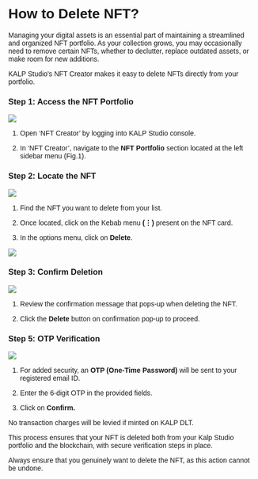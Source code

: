 <style>  body { font-family: "Source Sans 3", sans-serif!important; }</style>
<link href="https://fonts.googleapis.com/css2?family=Source+Sans+3:ital,wght@0,200..900;1,200..900&display=swap" rel="stylesheet">    
<link rel="stylesheet" href="https://fonts.googleapis.com/icon?family=Material+Icons">

# How to Delete NFT?

Managing your digital assets is an essential part of maintaining a streamlined and organized NFT portfolio. As your collection grows, you may occasionally need to remove certain NFTs, whether to declutter, replace outdated assets, or make room for new additions.

KALP Studio's NFT Creator makes it easy to delete NFTs directly from your portfolio.

### **Step 1: Access the NFT Portfolio**

![](https://doc-images-kalp-studio.s3.ap-south-1.amazonaws.com/NFT+Creator+Articles+STG/delete+nft/dnft1.png)

1.  Open ‘NFT Creator’ by logging into KALP Studio console.
    
2.  In ‘NFT Creator’, navigate to the **NFT Portfolio** section located at the left sidebar menu (Fig.1).
    

### **Step 2: Locate the NFT**

![](https://doc-images-kalp-studio.s3.ap-south-1.amazonaws.com/NFT+Creator+Articles+STG/delete+nft/dnft2.png)


1.  Find the NFT you want to delete from your list.
    
2.  Once located, click on the Kebab menu **(⋮)** present on the NFT card.
    
3.  In the options menu, click on **Delete**.
    

![](https://doc-images-kalp-studio.s3.ap-south-1.amazonaws.com/NFT+Creator+Articles+STG/delete+nft/dnft3.png)

### **Step 3: Confirm Deletion**

![](https://doc-images-kalp-studio.s3.ap-south-1.amazonaws.com/NFT+Creator+Articles+STG/delete+nft/dnft4.png)


1.  Review the confirmation message that pops-up when deleting the NFT.
    
2.  Click the **Delete** button on confirmation pop-up to proceed.
    

### **Step 5: OTP Verification**

![](https://doc-images-kalp-studio.s3.ap-south-1.amazonaws.com/NFT+Creator+Articles+STG/delete+nft/dnft5.png)


1.  For added security, an **OTP (One-Time Password)** will be sent to your registered email ID.
    
2.  Enter the 6-digit OTP in the provided fields.
    
3.  Click on **Confirm.**
    

No transaction charges will be levied if minted on KALP DLT.

This process ensures that your NFT is deleted both from your Kalp Studio portfolio and the blockchain, with secure verification steps in place.

Always ensure that you genuinely want to delete the NFT, as this action cannot be undone.